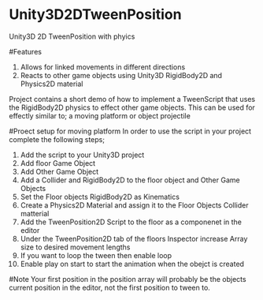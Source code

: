 Unity3D2DTweenPosition
======================

Unity3D 2D TweenPosition with phyics

#Features
1. Allows for linked movements in different directions
2. Reacts to other game objects using Unity3D RigidBody2D and Physics2D material 

Project contains a short demo of how to implement a TweenScript that uses the RigidBody2D physics to effect other game objects.
This can be used for effectly similar to; a moving platform or object projectile


#Proect setup for moving platform
In order to use the script in your project complete the following steps;

1. Add the script to your Unity3D project
2. Add floor Game Object
3. Add Other Game Object
2. Add a Collider and RigidBody2D to the floor object and Other Game Objects 
3. Set the Floor objects RigidBody2D as Kinematics 
4. Create a Physics2D Material and assign it to the Floor Objects Collider matterial 
5. Add the TweenPosition2D Script to the floor as a componenet in the editor
6. Under the TweenPosition2D tab of the floors Inspector increase Array size to desired movement lengths
7. If you want to loop the tween then enable loop 
8. Enable play on start to start the animation when the obejct is created

#Note
Your first position in the position array will probably be the objects current position in the editor, not the first position to tween to.
